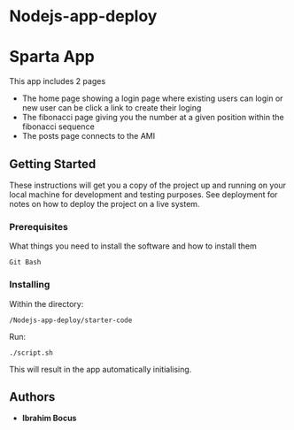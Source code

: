 # Nodejs-app-deploy 

# Sparta App 
This app includes 2 pages
- The home page showing a login page where existing users can login or new user can be click a link to create their loging
- The fibonacci page giving you the number at a given position within the fibonacci sequence
- The posts page connects to the AMI 

## Getting Started

These instructions will get you a copy of the project up and running on your local machine for development and testing purposes. See deployment for notes on how to deploy the project on a live system.

### Prerequisites

What things you need to install the software and how to install them

```
Git Bash
```

### Installing

Within the directory:
``` 
/Nodejs-app-deploy/starter-code
```

Run:
```
./script.sh
```

This will result in the app automatically initialising.


## Authors

* **Ibrahim Bocus**

